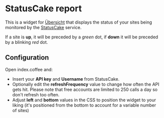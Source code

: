 StatusCake report
=================

This is a widget for [Übersicht](http://tracesof.net/uebersicht/) that displays the status of your sites being monitored by the [StatusCake](http://statuscake.com/) service.

If a site is **up**, it will be preceded by a *green* dot, if **down** it will be preceded by a blinking *red* dot.

## Configuration

Open index.coffee and:

* Insert your **API key** and **Username** from StatusCake.
* Optionally edit the **refreshFrequency** value to change how often the API gets hit. Please note that free accounts are limited to 250 calls a day so don't refresh too often.
* Adjust **left** and **bottom** values in the CSS to position the widget to your liking (it's positioned from the bottom to account for a variable number of sites)